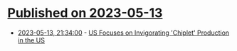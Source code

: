 # [Published on 2023-05-13](index.md)

* [2023-05-13, 21:34:00](https://hardware.slashdot.org/story/23/05/13/1920230/us-focuses-on-invigorating-chiplet-production-in-the-us?utm_source=rss1.0mainlinkanon&utm_medium=feed) - [US Focuses on Invigorating 'Chiplet' Production in the US](https://hardware.slashdot.org/story/23/05/13/1920230/us-focuses-on-invigorating-chiplet-production-in-the-us?utm_source=rss1.0mainlinkanon&utm_medium=feed)
